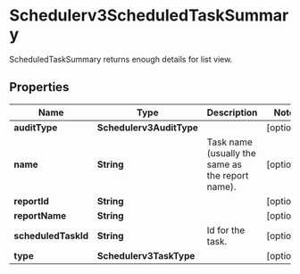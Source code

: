 

# Schedulerv3ScheduledTaskSummary

ScheduledTaskSummary returns enough details for list view.

## Properties

| Name | Type | Description | Notes |
|------------ | ------------- | ------------- | -------------|
|**auditType** | **Schedulerv3AuditType** |  |  [optional] |
|**name** | **String** | Task name (usually the same as the report name). |  [optional] |
|**reportId** | **String** |  |  [optional] |
|**reportName** | **String** |  |  [optional] |
|**scheduledTaskId** | **String** | Id for the task. |  [optional] |
|**type** | **Schedulerv3TaskType** |  |  [optional] |



